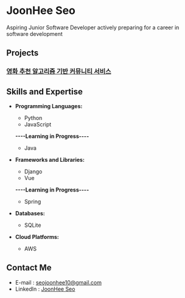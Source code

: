 
# JoonHee Seo
Aspiring Junior Software Developer actively preparing for a career in software development


## Projects
### [영화 추천 알고리즘 기반 커뮤니티 서비스](https://github.com/JoonHeeSeo/Final_PJT)


## Skills and Expertise
- **Programming Languages:** 
  - Python
  - JavaScript

  **----Learning in Progress----**
   - Java
 
- **Frameworks and Libraries:**
  - Django
  - Vue

  **----Learning in Progress----**
   - Spring

- **Databases:**
  - SQLite

- **Cloud Platforms:**
  - AWS


## Contact Me
- E-mail : [seojoonhee10@gmail.com](mailto:seojoonhee10@gmail.com)
- LinkedIn : [JoonHee Seo](https://www.linkedin.com/in/joonhee-seo-82909027a/)


